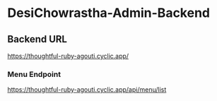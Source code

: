 # DesiChowrastha-Admin-Backend

## Backend URL
https://thoughtful-ruby-agouti.cyclic.app/

### Menu Endpoint
https://thoughtful-ruby-agouti.cyclic.app/api/menu/list
